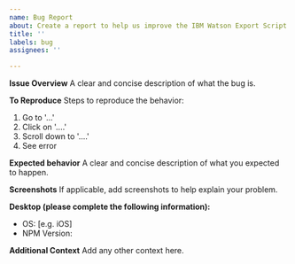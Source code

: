 ```yaml
---
name: Bug Report
about: Create a report to help us improve the IBM Watson Export Script.
title: ''
labels: bug
assignees: ''

---
```


**Issue Overview**
A clear and concise description of what the bug is.

**To Reproduce**
Steps to reproduce the behavior:
1. Go to '...'
2. Click on '....'
3. Scroll down to '....'
4. See error

**Expected behavior**
A clear and concise description of what you expected to happen.

**Screenshots**
If applicable, add screenshots to help explain your problem.

**Desktop (please complete the following information):**
 - OS: [e.g. iOS]
 - NPM Version:

**Additional Context**
Add any other context here.
